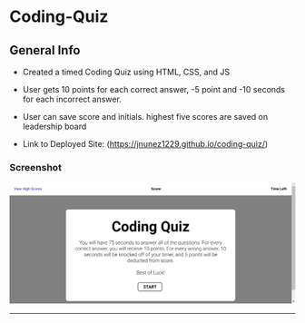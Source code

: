 # Coding-Quiz
## General Info

*   Created a timed Coding Quiz using HTML, CSS, and JS

*  User gets 10 points for each correct answer, -5 point and -10 seconds for each incorrect answer.

*   User can save score and initials. highest five scores are saved on leadership board

*   Link to Deployed Site: (https://jnunez1229.github.io/coding-quiz/)
 
### Screenshot

![Screenshot of Coding Quiz Homepage](img/coding-quiz.png)

---